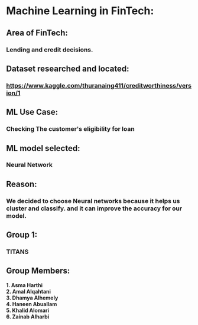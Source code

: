 # Machine Learning in FinTech:

## Area of FinTech:
### Lending and credit decisions.
 
## Dataset researched and located:
### https://www.kaggle.com/thuranaing411/creditworthiness/version/1
 
## ML Use Case:

### Checking The customer's eligibility for loan
 
## ML model selected:
###  Neural Network
 
## Reason:
### **We decided to choose Neural networks because it helps us cluster and classify. and it can improve the accuracy for our model.**
## Group 1:
### **TITANS** 
## Group Members:
 **1. Asma Harthi**\
 **2. Amal Alqahtani**\
 **3. Dhamya Alhemely**\
 **4. Haneen Abuallam**\
 **5. Khalid Alomari**\
 **6. Zainab Alharbi**
 
 


